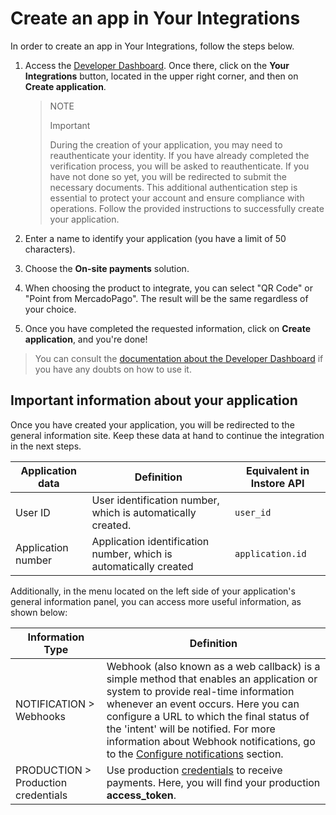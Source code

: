# Create an app in Your Integrations

In order to create an app in Your Integrations, follow the steps below.

1. Access the [Developer Dashboard](https://www.mercadopago[FAKER][URL][DOMAIN]/developers/e). Once there, click on the **Your Integrations** button, located in the upper right corner, and then on **Create application**.

    > NOTE
    >
    > Important
    >
    > During the creation of your application, you may need to reauthenticate your identity. If you have already completed the verification process, you will be asked to reauthenticate. If you have not done so yet, you will be redirected to submit the necessary documents. This additional authentication step is essential to protect your account and ensure compliance with operations. Follow the provided instructions to successfully create your application.

2. Enter a name to identify your application (you have a limit of 50 characters).
3. Choose the **On-site payments** solution.
4. When choosing the product to integrate, you can select "QR Code" or "Point from MercadoPago". The result will be the same regardless of your choice.
5. Once you have completed the requested information, click on **Create application**, and you're done!


> You can consult the [documentation about the Developer Dashboard](/developers/en/docs/instore-api/additional-content/your-integrations/dashboard) if you have any doubts on how to use it.


## Important information about your application

Once you have created your application, you will be redirected to the general information site. Keep these data at hand to continue the integration in the next steps. 

| Application data  | Definition                                                | Equivalent in Instore API |
|-------------------|-----------------------------------------------------------|-----------------------------------------------|
| User ID           | User identification number, which is automatically created. | `user_id`                                      |
| Application number | Application identification number, which is automatically created | `application.id`                                |

Additionally, in the menu located on the left side of your application's general information panel, you can access more useful information, as shown below: 

| Information Type       | Definition                                                                                     |
|------------------------|------------------------------------------------------------------------------------------------|
| NOTIFICATION > Webhooks | Webhook (also known as a web callback) is a simple method that enables an application or system to provide real-time information whenever an event occurs. Here you can configure a URL to which the final status of the 'intent' will be notified. For more information about Webhook notifications, go to the [Configure notifications](/developers/en/docs/instore-api/payments-processing/create-and-manage-intent/point) section. |
| PRODUCTION > Production credentials | Use production [credentials](/developers/en/docs/instore-api/additional-content/your-integrations/credentials) to receive payments. Here, you will find your production **access_token**. |

